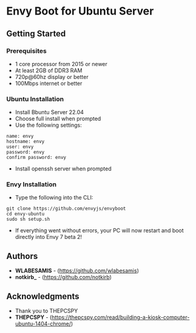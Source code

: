 # Envy Boot for Ubuntu Server

## Getting Started

### Prerequisites

* 1 core processor from 2015 or newer
* At least 2GB of DDR3 RAM
* 720p@60hz display or better
* 100Mbps internet or better

### Ubuntu Installation
* Install Bbuntu Server 22.04 
* Choose full install when prompted
* Use the following settings:
````
name: envy
hostname: envy
user: envy
password: envy
confirm password: envy
````
* Install openssh server when prompted
### Envy Installation
* Type the following into the CLI:
````
git clone https://github.com/envyjs/envyboot
cd envy-ubuntu
sudo sh setup.sh
````
* If everything went without errors, your PC will now restart and boot directly into Envy 7 beta 2!
## Authors

* **WLABESAMIS** - (https://github.com/wlabesamis)
* **notkirb_** - (https://github.com/notkirb)
## Acknowledgments

* Thank you to THEPCSPY
* **THEPCSPY** - (https://thepcspy.com/read/building-a-kiosk-computer-ubuntu-1404-chrome/)
